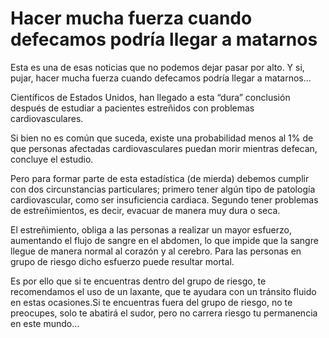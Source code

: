 # Hacer mucha fuerza cuando defecamos podría llegar a matarnos #

Esta es una de esas noticias que no podemos dejar pasar por alto. Y si, pujar, hacer mucha fuerza cuando defecamos podría llegar a matarnos…

Científicos de Estados Unidos, han llegado a esta “dura” conclusión después de estudiar a pacientes estreñidos con problemas cardiovasculares.

Si bien no es común que suceda, existe una probabilidad menos al 1% de que personas afectadas cardiovasculares puedan morir mientras defecan, concluye el estudio.

Pero para formar parte de esta estadística (de mierda) debemos cumplir con dos circunstancias particulares; primero tener algún tipo de patología cardiovascular, como ser insuficiencia cardiaca. Segundo tener problemas de estreñimientos, es decir, evacuar de manera muy dura o seca.

El estreñimiento, obliga a las personas a realizar un mayor esfuerzo, aumentando el flujo de sangre en el abdomen, lo que impide que la sangre llegue de manera normal al corazón y al cerebro. Para las personas en grupo de riesgo dicho esfuerzo puede resultar mortal.

Es por ello que si te encuentras dentro del grupo de riesgo, te recomendamos el uso de un laxante, que te ayudara con un tránsito fluido en estas ocasiones.Si te encuentras fuera  del grupo de riesgo, no te preocupes,  solo te abatirá el sudor, pero no carrera riesgo tu permanencia en este mundo…
